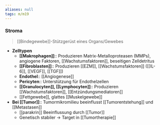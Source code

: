 ```yaml
---
aliases: null
tags: m/m19
---
```

### Stroma
> [[Bindegewebe]]-Stützgerüst eines Organs/Gewebes
- **Zelltypen**
	- **[[Makrophagen]]**:: Produzieren Matrix-Metalloproteasen (MMPs), angiogene Faktoren, [[Wachstumsfaktoren]], beseitigen Zelldetritus
	- **[[Fibroblasten]]**:: Produzieren [[EZM]], [[Wachstumsfaktoren]] ([[IL-6]], [[VEGF]], [[TGF]])
	- **Endothel**:: [[Angiogenese]]
	- **Pericyten**:: Unterstützung für Endothelzellen
	- **[[Granulocyten]], [[Lymphocyten]]**:: Produzieren [[Wachstumsfaktoren]], [[Entzündungsmediatoren]]
	- [[Fettgewebe]], glattes [[Muskelgewebe]]
- **Bei [[Tumor]]**:: Tumormikromilieu beeinflusst [[Tumorentstehung]] und [[Metastasen]]
	- [[parakrin]] Beeinflussung durch [[Tumor]]
	- Genetisch stabiler → Target in [[Tumortherapie]]